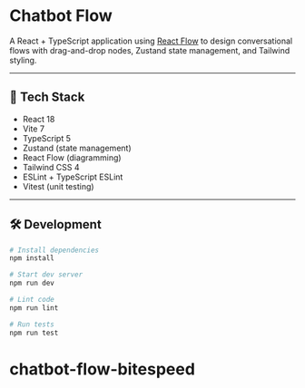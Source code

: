 # Chatbot Flow

A React + TypeScript application using [React Flow](https://reactflow.dev/) to design conversational flows with drag-and-drop nodes, Zustand state management, and Tailwind styling.

---

## 🚀 Tech Stack

- React 18
- Vite 7
- TypeScript 5
- Zustand (state management)
- React Flow (diagramming)
- Tailwind CSS 4
- ESLint + TypeScript ESLint
- Vitest (unit testing)

---

## 🛠️ Development

```bash
# Install dependencies
npm install

# Start dev server
npm run dev

# Lint code
npm run lint

# Run tests
npm run test
```
# chatbot-flow-bitespeed
